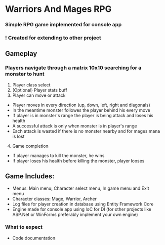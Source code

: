 # Warriors And Mages RPG
### Simple RPG game implemented for console app
### ! Created for extending to other project

## Gameplay
### Players navigate through a matrix 10x10 searching for a monster to hunt
1. Player class select
2. (Optional) Player stats buff
3. Player can move or attack
- Player moves in every direction (up, down, left, right and diagonals)
- In the meantime monster followes the player behind his every move
- If player is in monster's range the player is being attack and loses his health
- A successful attack is only when monster is in player's range
- Each attack is wasted if there is no monster nearby and for mages mana is lost
4. Game completion
- If player manages to kill the monster, he wins
- If player loses his health before killing the monster, player looses

## Game Includes:
- Menus: Main menu, Character select menu, In game menu and Exit menu
- Character classes: Mage, Warrior, Archer
- Log files for player creation in database using Entity Framework Core
- Engine made for console app using IoC for DI (for other projects like ASP.Net or WinForms preferably implement your own engine)

### What to expect
- Code documentation
